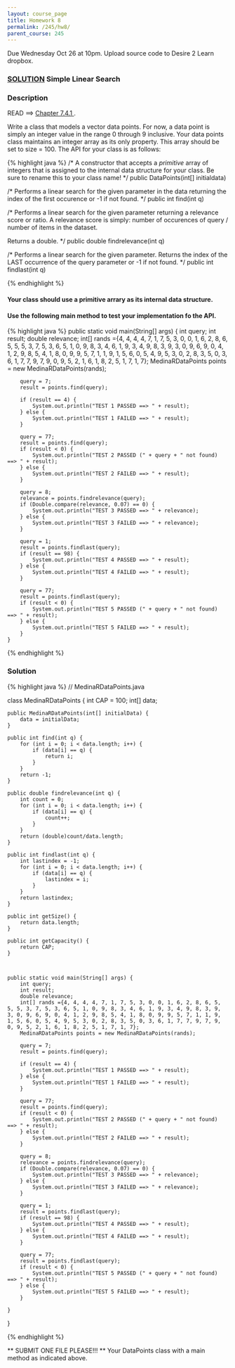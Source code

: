 ```yaml
---
layout: course_page
title: Homework 8
permalink: /245/hw8/
parent_course: 245
---
```


Due Wednesday Oct 26 at 10pm. Upload source code to Desire 2 Learn dropbox.

### **[SOLUTION](#solution)** Simple Linear Search


### Description

READ ==> [Chapter 7.4.1 ](http://math.hws.edu/javanotes/c7/s4.html).

Write a class that models a vector data points. For now, a data point is simply an integer value in the range 0 through 9 inclusive. Your data points class maintains an integer array as its only property. This array should be set to size = 100. The API for your class is as follows:

{% highlight java %}
/* 
A constructor that accepts a *primitive* array of integers 
that is assigned to the internal data structure for your class. 
Be sure to rename this to your class name!
*/
public DataPoints(int[] initialdata)

/* 
Performs a linear search for the given parameter in the data 
returning the index of the first occurence or -1 if not found.
*/
public int find(int q)

/* 
Performs a linear search for the given parameter returning 
a relevance score or ratio. A relevance score is simply: number of occurences
of query / number of items in the dataset. 

Returns a double.
*/
public double findrelevance(int q)

/*
Performs a linear search for the given parameter. Returns the index of the LAST occurrence of the query parameter or -1 if not found.
*/
public int findlast(int q)

{% endhighlight %}

#### Your class should use a primitive arrary as its internal data structure. 

#### Use the following main method to test your implementation fo the API.
{% highlight java %}
	public static void main(String[] args) {
		int query;
		int result;
		double relevance;
		int[] rands ={4, 4, 4, 4, 7, 1, 7, 5, 3, 0, 0, 1, 6, 2, 8, 6, 5, 5, 5, 3, 7, 5, 3, 6, 5, 1, 0, 9, 8, 3, 4, 6, 1, 9, 3, 4, 9, 8, 3, 9, 3, 0, 9, 6, 9, 0, 4, 1, 2, 9, 8, 5, 4, 1, 8, 0, 9, 9, 5, 7, 1, 1, 9, 1, 5, 6, 0, 5, 4, 9, 5, 3, 0, 2, 8, 3, 5, 0, 3, 6, 1, 7, 7, 9, 7, 9, 0, 9, 5, 2, 1, 6, 1, 8, 2, 5, 1, 7, 1, 7};
		MedinaRDataPoints points = new MedinaRDataPoints(rands);

		query = 7;
		result = points.find(query);

		if (result == 4) {
			System.out.println("TEST 1 PASSED ==> " + result);
		} else {
			System.out.println("TEST 1 FAILED ==> " + result);
		}

		query = 77;
		result = points.find(query);
		if (result < 0) {
			System.out.println("TEST 2 PASSED (" + query + " not found) ==> " + result);
		} else {
			System.out.println("TEST 2 FAILED ==> " + result);
		}

		query = 8;
		relevance = points.findrelevance(query);
		if (Double.compare(relevance, 0.07) == 0) {
			System.out.println("TEST 3 PASSED ==> " + relevance);
		} else {
			System.out.println("TEST 3 FAILED ==> " + relevance);
		}

		query = 1;
		result = points.findlast(query);
		if (result == 98) {
			System.out.println("TEST 4 PASSED ==> " + result);
		} else {
			System.out.println("TEST 4 FAILED ==> " + result);
		}

		query = 77;
		result = points.findlast(query);
		if (result < 0) {
			System.out.println("TEST 5 PASSED (" + query + " not found) ==> " + result);
		} else {
			System.out.println("TEST 5 FAILED ==> " + result);
		}
	}
{% endhighlight %}

### Solution
{% highlight java %}
// MedinaRDataPoints.java

class MedinaRDataPoints {
	int CAP = 100;
	int[] data; 

	public MedinaRDataPoints(int[] initialData) {
		data = initialData;
	}

	public int find(int q) {
		for (int i = 0; i < data.length; i++) {
			if (data[i] == q) {
				return i;
			}
		}
		return -1;
	}

	public double findrelevance(int q) {
		int count = 0;
		for (int i = 0; i < data.length; i++) {
			if (data[i] == q) {
				count++;
			}
		}
		return (double)count/data.length;
	}

	public int findlast(int q) {
		int lastindex = -1;
		for (int i = 0; i < data.length; i++) {
			if (data[i] == q) {
				lastindex = i;
			}
		}
		return lastindex;
	}

	public int getSize() {
		return data.length;
	}

	public int getCapacity() {
		return CAP;
	}



	public static void main(String[] args) {
		int query;
		int result;
		double relevance;
		int[] rands ={4, 4, 4, 4, 7, 1, 7, 5, 3, 0, 0, 1, 6, 2, 8, 6, 5, 5, 5, 3, 7, 5, 3, 6, 5, 1, 0, 9, 8, 3, 4, 6, 1, 9, 3, 4, 9, 8, 3, 9, 3, 0, 9, 6, 9, 0, 4, 1, 2, 9, 8, 5, 4, 1, 8, 0, 9, 9, 5, 7, 1, 1, 9, 1, 5, 6, 0, 5, 4, 9, 5, 3, 0, 2, 8, 3, 5, 0, 3, 6, 1, 7, 7, 9, 7, 9, 0, 9, 5, 2, 1, 6, 1, 8, 2, 5, 1, 7, 1, 7};
		MedinaRDataPoints points = new MedinaRDataPoints(rands);

		query = 7;
		result = points.find(query);

		if (result == 4) {
			System.out.println("TEST 1 PASSED ==> " + result);
		} else {
			System.out.println("TEST 1 FAILED ==> " + result);
		}

		query = 77;
		result = points.find(query);
		if (result < 0) {
			System.out.println("TEST 2 PASSED (" + query + " not found) ==> " + result);
		} else {
			System.out.println("TEST 2 FAILED ==> " + result);
		}

		query = 8;
		relevance = points.findrelevance(query);
		if (Double.compare(relevance, 0.07) == 0) {
			System.out.println("TEST 3 PASSED ==> " + relevance);
		} else {
			System.out.println("TEST 3 FAILED ==> " + relevance);
		}

		query = 1;
		result = points.findlast(query);
		if (result == 98) {
			System.out.println("TEST 4 PASSED ==> " + result);
		} else {
			System.out.println("TEST 4 FAILED ==> " + result);
		}

		query = 77;
		result = points.findlast(query);
		if (result < 0) {
			System.out.println("TEST 5 PASSED (" + query + " not found) ==> " + result);
		} else {
			System.out.println("TEST 5 FAILED ==> " + result);
		}
		
	}
}

{% endhighlight %}

** SUBMIT ONE FILE PLEASE!!! ** Your DataPoints class with a main method as indicated above.










